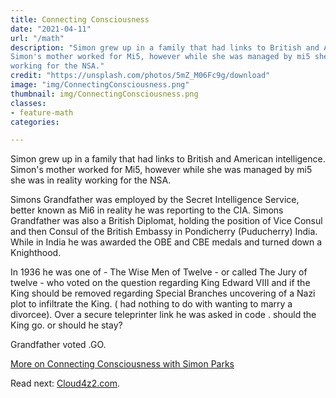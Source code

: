 ```yaml
---
title: Connecting Consciousness
date: "2021-04-11"
url: "/math"
description: "Simon grew up in a family that had links to British and American intelligence.
Simon's mother worked for Mi5, however while she was managed by mi5 she was in reality
working for the NSA."
credit: "https://unsplash.com/photos/5mZ_M06Fc9g/download"
image: "img/ConnectingConsciousness.png"
thumbnail: img/ConnectingConsciousness.png
classes:
- feature-math
categories:

---
```

Simon grew up in a family that had links to British and American intelligence.
Simon's mother worked for Mi5, however while she was managed by mi5 she was in reality
working for the NSA.
<!--more-->

Simons Grandfather was employed by the Secret Intelligence Service, better known as Mi6
in reality he was reporting to the CIA. Simons Grandfather was also a British Diplomat, holding the position 
of Vice Consul and then Consul of the British Embassy in Pondicherry (Puducherry) India.  While in India he was
awarded the OBE and CBE medals and turned down a Knighthood.

In 1936 he was one of - The Wise Men of Twelve - or called The Jury of twelve - who voted on the question regarding
King Edward VIII and if the King should be removed regarding Special Branches uncovering of a Nazi plot to 
infiltrate the King. ( had nothing to do with wanting to marry a divorcee).  Over a secure teleprinter link he 
was asked in code . should the King go. or should he stay?

Grandfather voted .GO.

[More on Connecting Consciousness with Simon Parks](https://www.simonparkes.org/)

Read next: [Cloud4z2.com](/about-story/).
